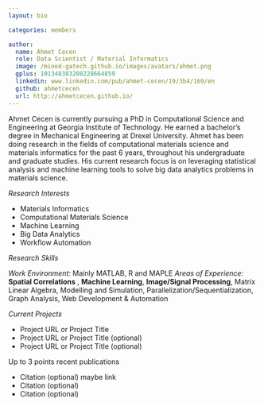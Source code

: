 ```yaml
---
layout: bio

categories: members

author:
  name: Ahmet Cecen
  role: Data Scientist / Material Informatics 
  image: /mined-gatech.github.io/images/avatars/ahmet.png
  gplus: 101348383208228664859
  linkedin: www.linkedin.com/pub/ahmet-cecen/19/3b4/169/en
  github: ahmetcecen
  url: http://ahmetcecen.github.io/
---
```


Ahmet Cecen is currently pursuing a PhD in Computational Science and Engineering at Georgia Institute of Technology.  He earned a bachelor’s degree in Mechanical Engineering at Drexel University. Ahmet has been doing research in the fields of computational materials science and materials informatics for the past 6 years, throughout his undergraduate and graduate studies. His current research focus is on leveraging statistical analysis and machine learning tools to solve big data analytics problems in materials science.

*Research Interests*

* Materials Informatics
* Computational Materials Science
* Machine Learning
* Big Data Analytics
* Workflow Automation

*Research Skills*

*Work Environment:* Mainly MATLAB, R and MAPLE
*Areas of Experience:* **Spatial Correlations** , **Machine Learning**, **Image/Signal Processing**, Matrix Linear Algebra, Modelling and Simulation, Parallelization/Sequentialization, Graph Analysis, Web Development & Automation

*Current Projects*

* Project URL or Project Title
* Project URL or Project Title (optional)
* Project URL or Project Title (optional)

Up to 3 points recent publications

* Citation (optional) maybe link
* Citation (optional)
* Citation (optional)